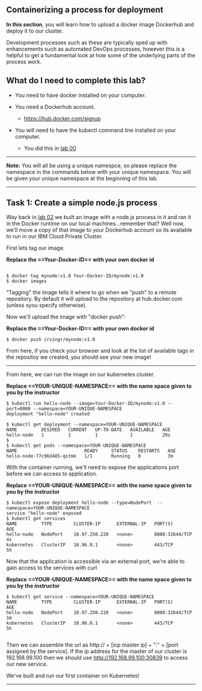 
## Containerizing a process for deployment

**In this section**, you will learn how to upload a docker image Dockerhub and deploy it to our cluster. 

Development processes such as these are typically sped up with enhancements such as automated DevOps processes, however this is a helpful to get a fundamental look at how some of the underlying parts of the process work.

## What do I need to complete this lab?

* You need to have docker installed on your computer.

* You need a Dockerhub account. 
	*  https://hub.docker.com/signup
* You will need to have the kubectl command line installed on your computer.
	*  You did this in [lab 00](lab00/README.md)
	
***
**Note:** You will all be using a unique namespce, so please replace the namespace in the commands below with your unique namespace. You will be given your unique namespace at the beginning of this lab. 
***

## Task 1: Create a simple node.js process

Way back in [lab 02](lab02/README.md) we built an image with a node.js process in it and ran it in the Docker runtime on our local machines...remember that? Well now, we'll move a copy of that image to your Dockerhub account so its available to run in our IBM Cloud Private Cluster.

First lets tag our image. 

**Replace the ==Your-Docker-ID== with your own docker id**

```

$ docker tag mynode:v1.0 Your-Docker-ID/mynode:v1.0
$ docker images

```

"Tagging" the image tells it where to go when we "push" to a remote repository. By default it will upload to the repository at hub.docker.com (unless syou specify otherwise). 

Now we'll upload the image with "docker push":

**Replace the ==Your-Docker-ID== with your own docker id**

```
$ docker push irvingr/mynode:v1.0
```

From here, if you check your browser and look at the list of available tags in the repositoy we created, you should see your new image!

---

From here, we can run the image on our kubernetes cluster.

**Replace ==YOUR-UNIQUE-NAMESPACE== with the name space given to you by the instructor**

```
$ kubectl run hello-node --image=Your-Docker-ID/mynode:v1.0 --port=8080 --namespace=YOUR-UNIQUE-NAMESPACE
deployment "hello-node" created

$ kubectl get deployment --namespace=YOUR-UNIQUE-NAMESPACE
NAME         DESIRED   CURRENT   UP-TO-DATE   AVAILABLE   AGE
hello-node   1         1         1            1           29s
$
$ kubectl get pods --namespace=YOUR-UNIQUE-NAMESPACE
NAME                         READY     STATUS    RESTARTS   AGE
hello-node-77c96d485-qstmk   1/1       Running   0          3m

```

With the container running, we'll need to expose the applications port before we can access to application.

**Replace ==YOUR-UNIQUE-NAMESPACE== with the name space given to you by the instructor**

```
$ kubectl expose deployment hello-node --type=NodePort  --namespace=YOUR-UNIQUE-NAMESPACE
service "hello-node" exposed
$ kubectl get services
NAME         TYPE        CLUSTER-IP      EXTERNAL-IP   PORT(S)          AGE
hello-node   NodePort    10.97.250.220   <none>        8080:32644/TCP   4s
kubernetes   ClusterIP   10.96.0.1       <none>        443/TCP          5h

```

Now that the application is accessible via an external port, we're able to gain access to the services with curl

**Replace ==YOUR-UNIQUE-NAMESPACE== with the name space given to you by the instructor**

```  
$ kubectl get service --namespace=YOUR-UNIQUE-NAMESPACE
NAME         TYPE        CLUSTER-IP      EXTERNAL-IP   PORT(S)          AGE
hello-node   NodePort    10.97.250.220   <none>        8080:32644/TCP   1m
kubernetes   ClusterIP   10.96.0.1       <none>        443/TCP          5h


```
Then we can assemble the url as http:// + [icp master ip] + ":" + [port assigned by the service].
If the ip address for the master of our cluster is 192.168.99.100 then we should use http://192.168.99.100:30839 to access our new service.


We've built and run our first container on Kubernetes!

---
